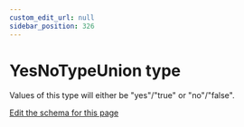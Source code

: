 ```yaml
---
custom_edit_url: null
sidebar_position: 326
---
```

# YesNoTypeUnion type
Values of this type will either be "yes"/"true" or "no"/"false".

[Edit the schema for this page](https://github.com/wixtoolset/web/blob/master/src/xsd4/wix.xsd)